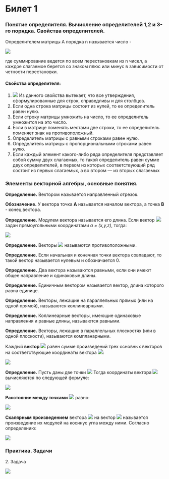 # Билет 1

### Понятие определителя. Вычисление определителей 1,2 и 3-го порядка. Свойства определителей.

Определителем матрицы А порядка n называется число -&#x20;

![](<../.gitbook/assets/image (71).png>)

где суммирование ведется по всем перестановкам из n чисел, а каждое слагаемое берется со знаком плюс или минус в зависимости от четности перестановки.

#### **Свойства определителя:**

1. ![](<../.gitbook/assets/image (53) (1).png>) Из данного свойства вытекает, что все утверждения, сформулированные для строк, справедливы и для столбцов.
2. Если одна строка матрицы состоит из нулей, то ее определитель равен нулю.
3. Если строку матрицы умножить на число, то ее определитель умножится на это число.
4. Если в матрице поменять местами две строки, то ее определитель поменяет знак на противоположный.
5. Определитель матрицы с равными строками равен нулю.
6. Определитель матрицы с пропорциональными строками равен нулю.
7. Если каждый элемент какого-либо ряда определителя представляет собой сумму двух слагаемых, то такой определитель равен сумме двух определителей, в первом из которых соответствующий ряд состоит из первых слагаемых, а во втором — из вторых слагаемых

### Элементы векторной алгебры, основные понятия.

**Определение.** Вектором называется направленный отрезок.&#x20;

**Обозначение.** У вектора точка **A** называется началом вектора, а точка **B** - конец вектора.          &#x20;

**Определение.** Модулем вектора называется его длина. Если вектор ![](<../.gitbook/assets/image (19) (1) (1).png>) задан прямоугольными координатами _a = (x,y,z)_, тогда:

![](<../.gitbook/assets/image (44) (1).png>)

**Определение.** Векторы ![](<../.gitbook/assets/image (52).png>) называются противоположными.

**Определение.** Если начальная и конечная точки вектора совпадают, то такой вектор называется нулевым и обозначается 0.&#x20;

**Определение.** Два вектора называются равными, если они имеют общее направление и одинаковые длины.&#x20;

**Определение.** Единичным вектором называется вектор, длина которого равна единице.&#x20;

**Определение.** Векторы, лежащие на параллельных прямых (или на одной прямой), называются коллинеарными.&#x20;

**Определение.** Коллинеарные векторы, имеющие одинаковые направления и равные длины, называются равными.&#x20;

**Определение.** Векторы, лежащие в параллельных плоскостях (или в одной плоскости), называются компланарными.

Каждый **вектор** ![](<../.gitbook/assets/image (94) (1).png>) равен сумме произведений трех основных векторов на соответствующие координаты вектора ![](<../.gitbook/assets/image (94) (1).png>):&#x20;

![](<../.gitbook/assets/image (23) (1).png>)



**Определение.** Пусть даны две точки ![](<../.gitbook/assets/image (50).png>) Тогда координаты вектора ![](<../.gitbook/assets/image (45).png>) вычисляются по следующей формуле:&#x20;

![](<../.gitbook/assets/image (70).png>)

**Расстояние между точками** ![](<../.gitbook/assets/image (55) (1).png>)  равно:&#x20;

![](<../.gitbook/assets/image (65).png>)

**Скалярным произведением** вектора ![](<../.gitbook/assets/image (48) (1).png>) на вектор ![](<../.gitbook/assets/image (63) (1).png>) называется произведение их модулей на косинус угла между ними. Согласно определению:

![](<../.gitbook/assets/image (92).png>)

### Практика. Задачи

2\. Задача

![](<../.gitbook/assets/image (33).png>)
